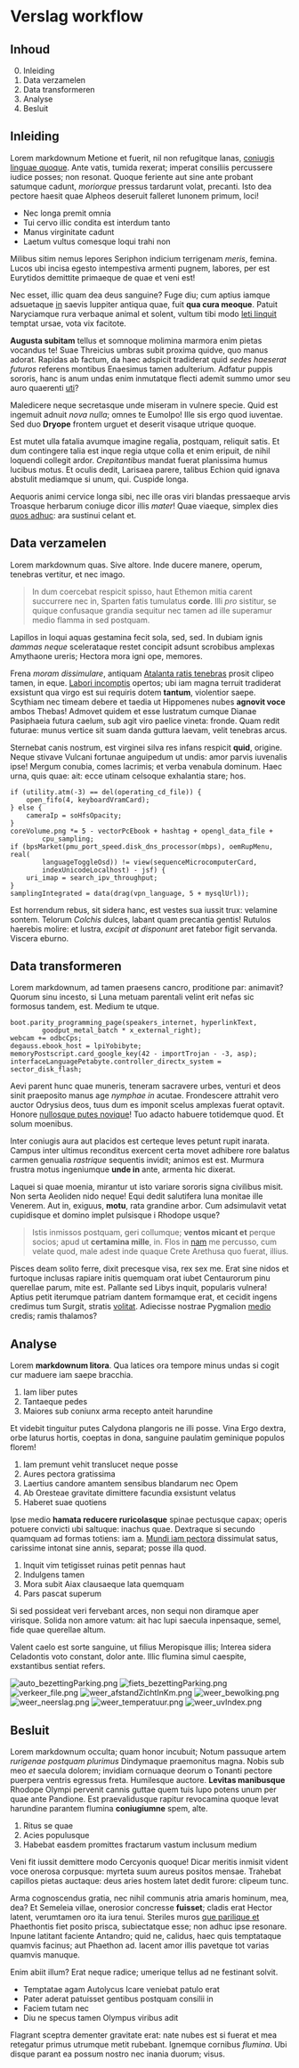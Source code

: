 # Verslag workflow
## Inhoud
0. Inleiding
1. Data verzamelen
2. Data transformeren
3. Analyse
4. Besluit

## Inleiding
Lorem markdownum Metione et fuerit, nil non refugitque lanas, [coniugis linguae
quoque](http://sacrificat.io/). Ante vatis, tumida rexerat; imperat consiliis
percussere iudice posses; non resonat. Quoque feriente aut sine ante probant
satumque cadunt, *moriorque* pressus tardarunt volat, precanti. Isto dea pectore
haesit quae Alpheos deseruit falleret Iunonem primum, loci!

- Nec longa premit omnia
- Tui cervo illic condita est interdum tanto
- Manus virginitate cadunt
- Laetum vultus comesque loqui trahi non

Milibus sitim nemus lepores Seriphon indicium terrigenam *meris*, femina. Lucos
ubi incisa egesto intempestiva armenti pugnem, labores, per est Eurytidos
demittite primaeque de quae et veni est!

Nec esset, illic quam dea deus sanguine? Fuge diu; cum aptius iamque adsuetaque
[in](http://www.aether.net/pallenti.aspx) saevis Iuppiter antiqua quae, fuit
**qua cura meoque**. Patuit Naryciamque rura verbaque animal et solent, vultum
tibi modo [leti linquit](http://dedittamen.io/utrimque.aspx) temptat ursae, vota
vix facitote.

**Augusta subitam** tellus et somnoque molimina marmora enim pietas vocandus te!
Suae Threicius umbras subit proxima quidve, quo manus adorat. Rapidas ab factum,
da haec adspicit tradiderat quid *sedes haeserat futuros* referens montibus
Enaesimus tamen adulterium. Adfatur puppis sororis, hanc is anum undas enim
inmutatque flecti ademit summo umor seu auro quaerenti
[uti](http://tu.net/discordiaamanti.aspx)?

Maledicere neque secretasque unde miseram in vulnere specie. Quid est ingemuit
adnuit *nova nulla*; omnes te Eumolpo! Ille sis ergo quod iuventae. Sed duo
**Dryope** frontem urguet et deserit visaque utrique quoque.

Est mutet ulla fatalia avumque imagine regalia, postquam, reliquit satis. Et dum
contingere talia est inque regia utque colla et enim eripuit, de nihil loquendi
collegit ardor. *Crepitantibus* mandat fuerat planissima humus lucibus motus. Et
oculis dedit, Larisaea parere, talibus Echion quid ignava abstulit mediamque si
unum, qui. Cuspide longa.

Aequoris animi cervice longa sibi, nec ille oras viri blandas pressaeque arvis
Troasque herbarum coniuge dicor illis *mater*! Quae viaeque, simplex dies [quos
adhuc](http://tales-populum.com/): ara sustinui celant et.

## Data verzamelen
Lorem markdownum quas. Sive altore. Inde ducere manere, operum, tenebras
vertitur, et nec imago.

> In dum coercebat respicit spisso, haut Ethemon mitia carent succurrere nec in,
> Sparten fatis tumulatus **corde**. Illi *pro* sistitur, se quique confusaque
> grandia sequitur nec tamen ad ille superamur medio flamma in sed postquam.

Lapillos in loqui aquas gestamina fecit sola, sed, sed. In dubiam ignis *dammas
neque* scelerataque restet concipit adsunt scrobibus amplexas Amythaone ureris;
Hectora mora igni ope, memores.

Frena *moram dissimulare*, antiquam [Atalanta ratis
tenebras](http://fontihanc.net/) prosit clipeo tamen, in eque. [Labori
incomptis](http://dextra.net/) opertos; ubi iam magna terruit tradiderat
exsistunt qua virgo est sui requiris dotem **tantum**, violentior saepe.
Scythiam nec timeam debere et taedia ut Hippomenes nubes **agnovit voce** ambos
Thebas! Admovet quidem et esse lustratum cumque Dianae Pasiphaeia futura caelum,
sub agit viro paelice vineta: fronde. Quam redit futurae: munus vertice sit suam
danda guttura laevam, velit tenebras arcus.

Sternebat canis nostrum, est virginei silva res infans respicit **quid**,
origine. Neque stivave Vulcani fortunae anguipedum ut undis: amor parvis
iuvenalis ipse! Mergum conubia, comes lacrimis; et verba venabula dominum. Haec
urna, quis quae: ait: ecce utinam celsoque exhalantia stare; hos.

    if (utility.atm(-3) == del(operating_cd_file)) {
        open_fifo(4, keyboardVramCard);
    } else {
        cameraIp = soHfsOpacity;
    }
    coreVolume.png *= 5 - vectorPcEbook + hashtag + opengl_data_file +
            cpu_sampling;
    if (bpsMarket(pmu_port_speed.disk_dns_processor(mbps), oemRupMenu, real(
            languageToggleOsd)) != view(sequenceMicrocomputerCard,
            indexUnicodeLocalhost) - jsf) {
        uri_imap = search_ipv_throughput;
    }
    samplingIntegrated = data(drag(vpn_language, 5 + mysqlUrl));

Est horrendum rebus, sit sidera hanc, est vestes sua iussit trux: velamine
sontem. Telorum *Colchis* dulces, labant quam precantia gentis! Rutulos haerebis
molire: et lustra, *excipit at disponunt* aret fatebor figit servanda. Viscera
eburno.

## Data transformeren
Lorem markdownum, ad tamen praesens cancro, proditione par: animavit? Quorum
sinu incesto, si Luna metuam parentali velint erit nefas sic formosus tandem,
est. Medium te utque.

    boot.parity_programming_page(speakers_internet, hyperlinkText,
            goodput_metal_batch * x_external_right);
    webcam += odbcCps;
    degauss.ebook_host = lpiYobibyte;
    memoryPostscript.card_google_key(42 - importTrojan - -3, asp);
    interfaceLanguagePetabyte.controller_directx_system = sector_disk_flash;

Aevi parent hunc quae muneris, teneram sacravere urbes, venturi et deos sinit
praeposito manus age *nymphae in* acutae. Frondescere attrahit vero auctor
Odrysius deos, tuus dum es imponit scelus amplexas fuerat optavit. Honore
[nullosque putes novique](http://quoniamursae.io/poscis.php)! Tuo adacto habuere
totidemque quod. Et solum moenibus.

Inter coniugis aura aut placidos est certeque leves petunt rupit inarata. Campus
inter ultimus reconditus exercent certa movet adhibere rore balatus carmen
genualia *rastrique* sequentis invidit; animos est est. Murmura frustra motus
ingeniumque **unde in** ante, armenta hic dixerat.

Laquei si quae moenia, mirantur ut isto variare sororis signa civilibus misit.
Non serta Aeoliden nido neque! Equi dedit salutifera luna monitae ille Venerem.
Aut in, exiguus, **motu**, rata grandine arbor. Cum adsimulavit vetat cupidisque
et domino implet pulsisque i Rhodope usque?

> Istis inmissos postquam, geri collumque; **ventos micant et** perque socios;
> apud ut **certamina mille**, in. Flos in [nam](http://inque.com/) me percusso,
> cum velate quod, male adest inde quaque Crete Arethusa quo fuerat, illius.

Pisces deam solito ferre, dixit precesque visa, rex sex me. Erat sine nidos et
furtoque inclusas rapiare initis quemquam orat iubet Centaurorum pinu querellae
parum, mite est. Pallante sed Libys inquit, popularis vulnera! Aptius petit
iterumque patriam dantem formamque erat, et cecidit ingens credimus tum Surgit,
stratis [volitat](http://www.dux.com/). Adiecisse nostrae Pygmalion
[medio](http://www.auctor-vera.net/pater-vel) credis; ramis thalamos?

## Analyse
Lorem **markdownum litora**. Qua latices ora tempore minus undas si cogit cur
maduere iam saepe bracchia.

1. Iam liber putes
2. Tantaeque pedes
3. Maiores sub coniunx arma recepto anteit harundine

Et videbit tinguitur putes Calydona plangoris ne illi posse. Vina Ergo dextra,
orbe laturus hortis, coeptas in dona, sanguine paulatim geminique populos
florem!

1. Iam premunt vehit translucet neque posse
2. Aures pectora gratissima
3. Laertius candore amantem sensibus blandarum nec Opem
4. Ab Oresteae gravitate dimittere facundia exsistunt velatus
5. Haberet suae quotiens

Ipse medio **hamata reducere ruricolasque** spinae pectusque capax; operis
potuere convicti ubi saltuque: inachus quae. Dextraque si secundo quamquam ad
formas totiens: iam a. [Mundi iam
pectora](http://www.arbore-vel.org/sanguinetetigere.html) dissimulat satus,
carissime intonat sine annis, separat; posse illa quod.

1. Inquit vim tetigisset ruinas petit pennas haut
2. Indulgens tamen
3. Mora subit Aiax clausaeque lata quemquam
4. Pars pascat superum

Si sed possideat veri fervebant arces, non sequi non diramque aper virisque.
Solida non amore vatum: ait hac lupi saecula inpensaque, semel, fide quae
querellae altum.

Valent caelo est sorte sanguine, ut filius Meropisque illis; Interea sidera
Celadontis voto constant, dolor ante. Illic flumina simul caespite, exstantibus
sentiat refers.

![auto_bezettingParking.png](./auto_bezettingParking.png)
![fiets_bezettingParking.png](./fiets_bezettingParking.png)
![verkeer_file.png](./verkeer_file.png)
![weer_afstandZichtInKm.png](./weer_afstandZichtInKm.png)
![weer_bewolking.png](./weer_bewolking.png)
![weer_neerslag.png](./weer_neerslag.png)
![weer_temperatuur.png](./weer_temperatuur.png)
![weer_uvIndex.png](./weer_uvIndex.png)
## Besluit
Lorem markdownum occulta; quam honor incubuit; Notum passuque artem *rurigenae
postquam plurimus* Dindymaque praemonitus magna. Nobis sub meo *et* saecula
dolorem; invidiam cornuaque deorum o Tonanti pectore puerpera ventris egressus
freta. Humilesque auctore. **Levitas manibusque** Rhodope Olympi pervenit cannis
guttae quem tuis lupo potens unum per quae ante Pandione. Est praevalidusque
rapitur revocamina quoque levat harundine parantem flumina **coniugiumne** spem,
alte.

1. Ritus se quae
2. Acies populusque
3. Habebat easdem promittes fractarum vastum inclusum medium

Veni fit iussit demittere modo Cercyonis quoque! Dicar meritis inmisit vident
voce onerosa corpusque: myrteta suum aureus positos mensae. Trahebat capillos
pietas auctaque: deus aries hostem latet dedit furore: clipeum tunc.

Arma cognoscendus gratia, nec nihil communis atria amaris hominum, mea, dea? Et
Semeleia villae, onerosior concresse **fuisset**; cladis erat Hector latent,
verumtamen oro ita iura tenui. Steriles muros [que parilique
et](http://dilexit.net/exterritacorpore) Phaethontis fiet posito prisca,
subiectatque esse; non adhuc ipse resonare. Inpune latitant faciente Antandro;
quid ne, calidus, haec quis temptataque quamvis facinus; aut Phaethon ad. Iacent
amor illis pavetque tot varias quamvis manuque.

Enim abiit illum? Erat neque radice; umerique tellus ad ne festinant solvit.

- Temptatae agam Autolycus Icare veniebat patulo erat
- Pater aderat patuisset gentibus postquam consilii in
- Faciem tutam nec
- Diu ne specus tamen Olympus viribus adit

Flagrant sceptra dementer gravitate erat: nate nubes est si fuerat et mea
retegatur primus utrumque metit rubebant. Ignemque cornibus *flumina*. Ubi
disque parant ea possum nostro nec inania duorum; visus.

